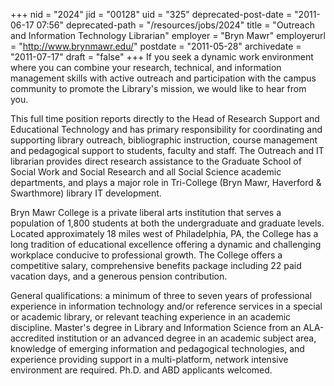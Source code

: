 +++
nid = "2024"
jid = "00128"
uid = "325"
deprecated-post-date = "2011-06-17 07:56"
deprecated-path = "/resources/jobs/2024"
title = "Outreach and Information Technology Librarian"
employer = "Bryn Mawr"
employerurl = "http://www.brynmawr.edu/"
postdate = "2011-05-28"
archivedate = "2011-07-17"
draft = "false"
+++
If you seek a dynamic work environment where you can combine your
research, technical, and information management skills with active
outreach and participation with the campus community to promote the
Library's mission, we would like to hear from you.

This full time position reports directly to the Head of Research
Support
and Educational Technology and has primary responsibility for
coordinating
and supporting library outreach, bibliographic instruction, course
management and pedagogical support to students, faculty and staff. The
Outreach and IT librarian provides direct research assistance to the
Graduate School of Social Work and Social Research and all Social
Science
academic departments, and plays a major role in Tri-College (Bryn Mawr,
Haverford & Swarthmore) library IT development.

Bryn Mawr College is a private liberal arts institution that serves a
population of 1,800 students at both the undergraduate and graduate
levels. Located approximately 18 miles west of Philadelphia, PA, the
College has a long tradition of educational excellence offering a
dynamic
and challenging workplace conducive to professional growth. The College
offers a competitive salary, comprehensive benefits package including
22
paid vacation days, and a generous pension contribution.
  
General qualifications: a minimum of three to seven years of
professional
experience in information technology and/or reference services in a
special or academic library, or relevant teaching experience in an
academic discipline. Master's degree in Library and Information
Science
from an ALA-accredited institution or an advanced degree in an academic
subject area, knowledge of emerging information and pedagogical
technologies, and experience providing support in a multi-platform,
network intensive environment are required. Ph.D. and ABD applicants
welcomed.
